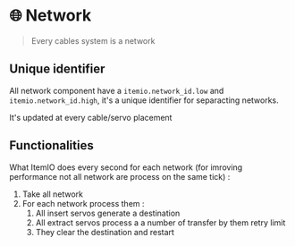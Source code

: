 # 🌐 Network

> Every cables system is a network 



## Unique identifier
All network component have a `itemio.network_id.low` and `itemio.network_id.high`, it's a unique identifier for separacting networks.

It's updated at every cable/servo placement


## Functionalities

What ItemIO does every second for each network (for imroving performance not all network are process on the same tick) :

1. Take all network
2. For each network process them :
    1. All insert servos generate a destination 
    2. All extract servos process a a number of transfer by them retry limit
    3. They clear the destination and restart



